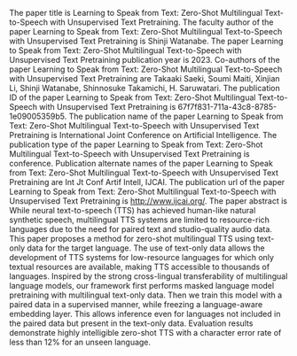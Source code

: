 The paper title is Learning to Speak from Text: Zero-Shot Multilingual Text-to-Speech with Unsupervised Text Pretraining.
The faculty author of the paper Learning to Speak from Text: Zero-Shot Multilingual Text-to-Speech with Unsupervised Text Pretraining is Shinji Watanabe.
The paper Learning to Speak from Text: Zero-Shot Multilingual Text-to-Speech with Unsupervised Text Pretraining publication year is 2023.
Co-authors of the paper Learning to Speak from Text: Zero-Shot Multilingual Text-to-Speech with Unsupervised Text Pretraining are Takaaki Saeki, Soumi Maiti, Xinjian Li, Shinji Watanabe, Shinnosuke Takamichi, H. Saruwatari.
The publication ID of the paper Learning to Speak from Text: Zero-Shot Multilingual Text-to-Speech with Unsupervised Text Pretraining is 67f7f831-711a-43c8-8785-1e09005359b5.
The publication name of the paper Learning to Speak from Text: Zero-Shot Multilingual Text-to-Speech with Unsupervised Text Pretraining is International Joint Conference on Artificial Intelligence.
The publication type of the paper Learning to Speak from Text: Zero-Shot Multilingual Text-to-Speech with Unsupervised Text Pretraining is conference.
Publication alternate names of the paper Learning to Speak from Text: Zero-Shot Multilingual Text-to-Speech with Unsupervised Text Pretraining are Int Jt Conf Artif Intell, IJCAI.
The publication url of the paper Learning to Speak from Text: Zero-Shot Multilingual Text-to-Speech with Unsupervised Text Pretraining is http://www.ijcai.org/.
The paper abstract is While neural text-to-speech (TTS) has achieved human-like natural synthetic speech, multilingual TTS systems are limited to resource-rich languages due to the need for paired text and studio-quality audio data. This paper proposes a method for zero-shot multilingual TTS using text-only data for the target language. The use of text-only data allows the development of TTS systems for low-resource languages for which only textual resources are available, making TTS accessible to thousands of languages. Inspired by the strong cross-lingual transferability of multilingual language models, our framework first performs masked language model pretraining with multilingual text-only data. Then we train this model with a paired data in a supervised manner, while freezing a language-aware embedding layer. This allows inference even for languages not included in the paired data but present in the text-only data. Evaluation results demonstrate highly intelligible zero-shot TTS with a character error rate of less than 12% for an unseen language.
